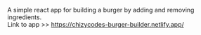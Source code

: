 A simple react app for building a burger by adding and removing ingredients. <br>
Link to app >> https://chizycodes-burger-builder.netlify.app/

